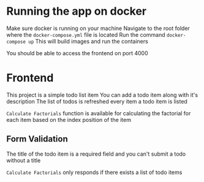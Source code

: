 # Running the app on docker
Make sure docker is running on your machine
Navigate to the root folder where the `docker-compose.yml` file is located
Run the command `docker-compose up`
This will build images and run the containers

You should be able to access the frontend on port 4000
# Frontend

This project is a simple todo list item
You can add a todo item along with it's description
The list of todos is refreshed every item a todo item is listed

`Calculate Factorials` function is available for calculating
the factorial for each item based on the index position of the item

## Form Validation
The title of the todo item is a required field and you can't submit
a todo without a title

`Calculate Factorials` only responds if there exists a list of todo items

